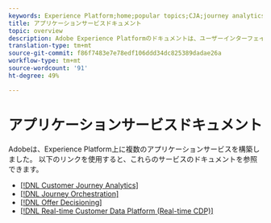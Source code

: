 ```yaml
---
keywords: Experience Platform;home;popular topics;CJA;journey analytics;customer journey analytics;campaign orchestration;orchestration;customer journey;journey;journey orchestration;capability;workflow
title: アプリケーションサービスドキュメント
topic: overview
description: Adobe Experience Platformのドキュメントは、ユーザーインターフェイスと API の両方の概要、チュートリアル、ガイドなど、複数の形式で提供されています。Experience Platformサービスで使用できる最も一般的なドキュメントの種類を簡単に説明します。
translation-type: tm+mt
source-git-commit: f86f7483e7e78edf106ddd34dc825389dadae26a
workflow-type: tm+mt
source-wordcount: '91'
ht-degree: 49%

---
```



# アプリケーションサービスドキュメント

Adobeは、Experience Platform上に複数のアプリケーションサービスを構築しました。 以下のリンクを使用すると、これらのサービスのドキュメントを参照できます。

* [[!DNL Customer Journey Analytics]](https://docs.adobe.com/content/help/ja-JP/analytics-platform/using/cja-landing.html)
* [[!DNL Journey Orchestration]](https://docs.adobe.com/content/help/ja-JP/journeys/using/journey-orchestration-home.html)
* [[!DNL Offer Decisioning]](https://docs.adobe.com/content/help/ja-JP/offer-decisioning/using/offer-decisioning-home.html)
* [[!DNL Real-time Customer Data Platform (Real-time CDP)]](../rtcdp/overview.md)